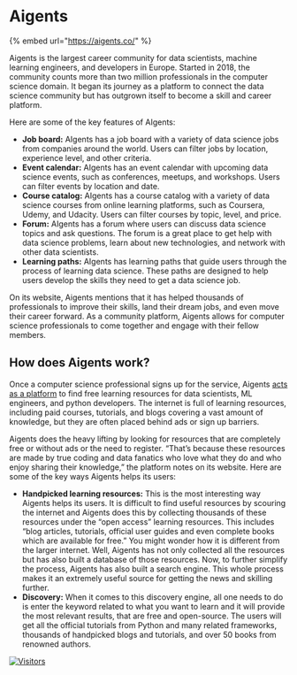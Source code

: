 # Aigents

{% embed url="https://aigents.co/" %}

Aigents is the largest career community for data scientists, machine learning engineers, and developers in Europe. Started in 2018, the community counts more than two million professionals in the computer science domain. It began its journey as a platform to connect the data science community but has outgrown itself to become a skill and career platform.

Here are some of the key features of AIgents:

* **Job board:** AIgents has a job board with a variety of data science jobs from companies around the world. Users can filter jobs by location, experience level, and other criteria.
* **Event calendar:** AIgents has an event calendar with upcoming data science events, such as conferences, meetups, and workshops. Users can filter events by location and date.
* **Course catalog:** AIgents has a course catalog with a variety of data science courses from online learning platforms, such as Coursera, Udemy, and Udacity. Users can filter courses by topic, level, and price.
* **Forum:** AIgents has a forum where users can discuss data science topics and ask questions. The forum is a great place to get help with data science problems, learn about new technologies, and network with other data scientists.
* **Learning paths:** AIgents has learning paths that guide users through the process of learning data science. These paths are designed to help users develop the skills they need to get a data science job.

On its website, Aigents mentions that it has helped thousands of professionals to improve their skills, land their dream jobs, and even move their career forward. As a community platform, Aigents allows for computer science professionals to come together and engage with their fellow members.

## How does Aigents work? <a href="#h-how-does-aigents-work" id="h-how-does-aigents-work"></a>

Once a computer science professional signs up for the service, Aigents [acts as a platform](https://aigents.co/learn/how-it-works) to find free learning resources for data scientists, ML engineers, and python developers. The internet is full of learning resources, including paid courses, tutorials, and blogs covering a vast amount of knowledge, but they are often placed behind ads or sign up barriers.

Aigents does the heavy lifting by looking for resources that are completely free or without ads or the need to register. “That’s because these resources are made by true coding and data fanatics who love what they do and who enjoy sharing their knowledge,” the platform notes on its website. Here are some of the key ways Aigents helps its users:

* **Handpicked learning resources:** This is the most interesting way Aigents helps its users. It is difficult to find useful resources by scouring the internet and Aigents does this by collecting thousands of these resources under the “open access” learning resources. This includes “blog articles, tutorials, official user guides and even complete books which are available for free.” You might wonder how it is different from the larger internet. Well, Aigents has not only collected all the resources but has also built a database of those resources. Now, to further simplify the process, Aigents has also built a search engine. This whole process makes it an extremely useful source for getting the news and skilling further.
* **Discovery:** When it comes to this discovery engine, all one needs to do is enter the keyword related to what you want to learn and it will provide the most relevant results, that are free and open-source. The users will get all the official tutorials from Python and many related frameworks, thousands of handpicked blogs and tutorials, and over 50 books from renowned authors.

[![Visitors](https://api.visitorbadge.io/api/visitors?path=https%3A%2F%2Fgithub.com%2Fdrshahizan\&labelColor=%23697689\&countColor=%23555555\&style=plastic)](https://visitorbadge.io/status?path=https%3A%2F%2Fgithub.com%2Fdrshahizan)
